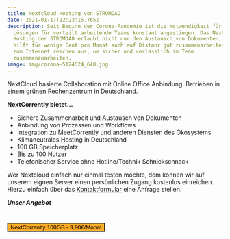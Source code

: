 ```yaml
---
title: Nextcloud Hosting von STROMDAO
date: 2021-01-17T22:23:15.765Z
description: Seit Beginn der Corona-Pandemie ist die Notwendigkeit für flexible
  Lösungen für verteilt arbeitende Teams konstant angestiegen. Das Nextcloud
  Hosting der STROMDAO erlaubt nicht nur den Austausch von Dokumenten, sondern
  hilft für wenige Cent pro Monat auch auf Distanz gut zusammenarbeiten. Zugang
  zum Internet reichen aus, um sicher und verlässlich im Team
  zusammenzuarbeiten.
image: img/corona-5124524_640.jpg
---
```

NextCloud basierte Collaboration mit Online Office Anbindung. Betrieben in einem grünen Rechenzentrum in Deutschland.

**NextCorrently bietet...** 

* Sichere Zusammenarbeit und Austausch von Dokumenten
* Anbindung von Prozessen und Workflows
* Integration zu MeetCorrently und anderen Diensten des Ökosystems
* Klimaneutrales Hosting in Deutschland
* 100 GB Speicherplatz
* Bis zu 100 Nutzer
* Telefonischer Service ohne Hotline/Technik Schnickschnack

Wer Nextcloud einfach nur einmal testen möchte, dem können wir auf unserem eignen Server einen persönlichen Zugang kostenlos einreichen. Hierzu einfach über das [Kontaktformular](https://www.stromdao.de/kontakt) eine Anfrage stellen.

***Unser Angebot*** 

<HTML>
<script src="https://js.stripe.com/v3/"></script>
<script>
const chkout = function() {
     var stripe = Stripe('pk_live_rWnhwGfKnwm2aMYyQ50SbZrl');
     stripe.redirectToCheckout({
      items: [
        {sku: 'sku_ImJ8vzDJvyihfN', quantity: 1}
      ],
      successUrl: 'https://corrently.de/service/stromkonto.html',
      cancelUrl: 'https://corrently.de/service/stromkonto.html',
      clientReferenceId: 'blog'
    }).then(function (result) {
    });
}
</script>
<button class="btn btn-primary chkout" onclick="javascript:chkout();" type="button" style="background: #fda824;margin-top: 25px;"><i class="fa fa-shopping-cart"></i> NextCorrently 100GB - 9,90€/Monat </button>
</HTML>